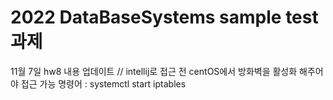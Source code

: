 # 2022 DataBaseSystems sample test 과제

 11월 7일 hw8 내용 업데이트
 // intellij로 접근 전 centOS에서 방화벽을 활성화 해주어야 접근 가능
 	명령어 : systemctl start iptables

